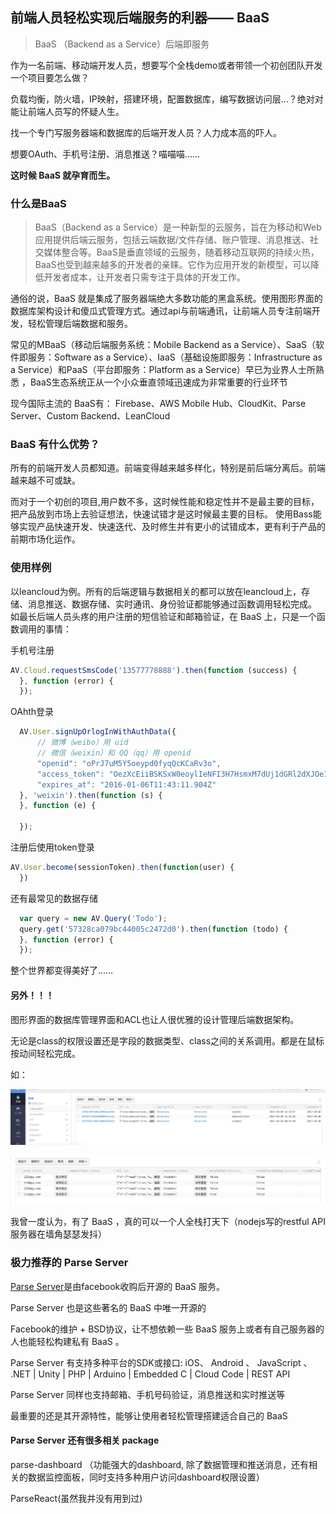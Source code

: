 ## 前端人员轻松实现后端服务的利器—— BaaS

> BaaS （Backend as a Service）后端即服务

作为一名前端、移动端开发人员，想要写个全栈demo或者带领一个初创团队开发一个项目要怎么做？

负载均衡，防火墙，IP映射，搭建环境，配置数据库，编写数据访问层...？绝对对能让前端人员写的怀疑人生。

找一个专门写服务器端和数据库的后端开发人员？人力成本高的吓人。

想要OAuth、手机号注册、消息推送？喵喵喵……

**这时候 BaaS 就孕育而生。**

### 什么是BaaS

> BaaS（Backend as a Service）是一种新型的云服务，旨在为移动和Web应用提供后端云服务，包括云端数据/文件存储、账户管理、消息推送、社交媒体整合等。BaaS是垂直领域的云服务，随着移动互联网的持续火热，BaaS也受到越来越多的开发者的亲睐。它作为应用开发的新模型，可以降低开发者成本，让开发者只需专注于具体的开发工作。

通俗的说，BaaS 就是集成了服务器端绝大多数功能的黑盒系统。使用图形界面的数据库架构设计和傻瓜式管理方式。通过api与前端通讯，让前端人员专注前端开发，轻松管理后端数据和服务。

常见的MBaaS（移动后端服务系统：Mobile Backend as a Service）、SaaS（软件即服务：Software as a Service）、IaaS（基础设施即服务：Infrastructure as a Service）和PaaS（平台即服务：Platform as a Service）早已为业界人士所熟悉 ，BaaS生态系统正从一个小众垂直领域迅速成为非常重要的行业环节

现今国际主流的 BaaS有： Firebase、AWS Mobile Hub、CloudKit、Parse Server、Custom Backend、LeanCloud

### BaaS 有什么优势？

所有的前端开发人员都知道。前端变得越来越多样化，特别是前后端分离后。前端越来越不可或缺。

而对于一个初创的项目,用户数不多，这时候性能和稳定性并不是最主要的目标，把产品放到市场上去验证想法，快速试错才是这时候最主要的目标。
使用Bass能够实现产品快速开发、快速迭代、及时修生并有更小的试错成本，更有利于产品的前期市场化运作。

### 使用样例

以leancloud为例。所有的后端逻辑与数据相关的都可以放在leancloud上，存储、消息推送、数据存储、实时通讯、身份验证都能够通过函数调用轻松完成。
如最长后端人员头疼的用户注册的短信验证和邮箱验证，在 BaaS 上，只是一个函数调用的事情：

手机号注册
```javascript
AV.Cloud.requestSmsCode('13577778888').then(function (success) {
  }, function (error) {
  });
```

OAhth登录
```javascript
  AV.User.signUpOrlogInWithAuthData({
      // 微博（weibo）用 uid
      // 微信（weixin）和 QQ（qq）用 openid
      "openid": "oPrJ7uM5Y5oeypd0fyqQcKCaRv3o",
      "access_token": "OezXcEiiBSKSxW0eoylIeNFI3H7HsmxM7dUj1dGRl2dXJOeIIwD4RTW7Iy2IfJePh6jj7OIs1GwzG1zPn7XY_xYdFYvISeusn4zfU06NiA1_yhzhjc408edspwRpuFSqtYk0rrfJAcZgGBWGRp7wmA",
      "expires_at": "2016-01-06T11:43:11.904Z"
  }, 'weixin').then(function (s) {
  }, function (e) {

  });
```

注册后使用token登录
```javascript
AV.User.become(sessionToken).then(function(user) {
  })
```

还有最常见的数据存储
```javascript
  var query = new AV.Query('Todo');
  query.get('57328ca079bc44005c2472d0').then(function (todo) {
  }, function (error) {
  });
```

整个世界都变得美好了……

#### 另外！！！

图形界面的数据库管理界面和ACL也让人很优雅的设计管理后端数据架构。

无论是class的权限设置还是字段的数据类型、class之间的关系调用。都是在鼠标按动间轻松完成。

如：

![](./images/baas1.jpg)

![](./images/baas2.jpg)

我曾一度认为，有了 BaaS ，真的可以一个人全栈打天下（nodejs写的restful API服务器在墙角瑟瑟发抖）

### 极力推荐的 Parse Server

[Parse Server](http://parseplatform.org/#sdks)是由facebook收购后开源的 BaaS 服务。

Parse Server 也是这些著名的 BaaS 中唯一开源的

Facebook的维护 + BSD协议，让不想依赖一些 BaaS 服务上或者有自己服务器的人也能轻松构建私有 BaaS 。

Parse Server 有支持多种平台的SDK或接口: iOS、 Android 、 JavaScript 、 .NET | Unity | PHP | Arduino | Embedded C | Cloud Code | REST API

Parse Server 同样也支持邮箱、手机号码验证，消息推送和实时推送等

最重要的还是其开源特性，能够让使用者轻松管理搭建适合自己的 BaaS

#### Parse Server 还有很多相关 package

parse-dashboard （功能强大的dashboard, 除了数据管理和推送消息，还有相关的数据监控面板，同时支持多种用户访问dashboard权限设置）

ParseReact(虽然我并没有用到过)
